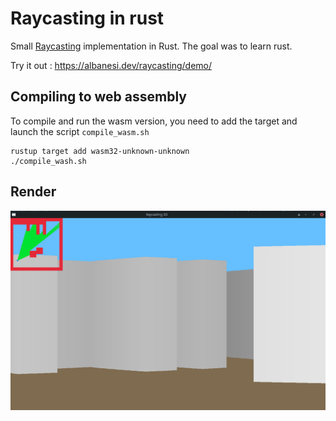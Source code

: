# Raycasting in rust

Small [Raycasting](https://en.wikipedia.org/wiki/Ray_casting#Ray_casting_in_early_computer_games) implementation in Rust. The goal was to learn rust.

Try it out : https://albanesi.dev/raycasting/demo/


## Compiling to web assembly

To compile and run the wasm version, you need to add the target and launch the script `compile_wasm.sh`

```
rustup target add wasm32-unknown-unknown
./compile_wash.sh
```

## Render

![](/assets/raycasting.png)
